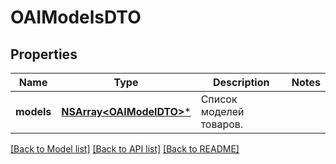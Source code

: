 # OAIModelsDTO

## Properties
Name | Type | Description | Notes
------------ | ------------- | ------------- | -------------
**models** | [**NSArray&lt;OAIModelDTO&gt;***](OAIModelDTO.md) | Список моделей товаров. | 

[[Back to Model list]](../README.md#documentation-for-models) [[Back to API list]](../README.md#documentation-for-api-endpoints) [[Back to README]](../README.md)


